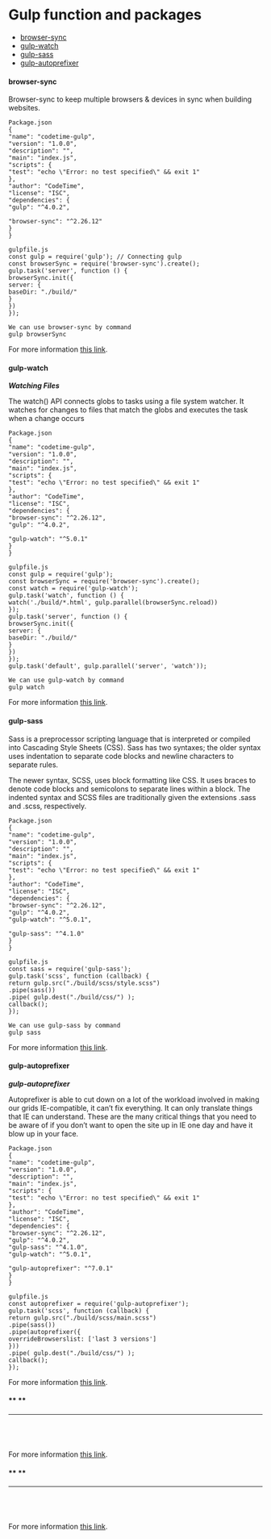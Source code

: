 # Gulp function and packages

- [browser-sync](#browser-sync)
- [gulp-watch](#gulp-watch)
- [gulp-sass](#gulp-sass)
- [gulp-autoprefixer](#gulp-autoprefixer)


#### **browser-sync**

Browser-sync to keep multiple browsers & devices in sync when building websites.
```
Package.json
{
"name": "codetime-gulp",
"version": "1.0.0",
"description": "",
"main": "index.js",
"scripts": {
"test": "echo \"Error: no test specified\" && exit 1"
},
"author": "CodeTime",
"license": "ISC",
"dependencies": {
"gulp": "^4.0.2",

"browser-sync": "^2.26.12"
}
}
```
```
gulpfile.js
const gulp = require('gulp'); // Connecting gulp
const browserSync = require('browser-sync').create();
gulp.task('server', function () {
browserSync.init({
server: {
baseDir: "./build/"
}
})
});
```
```
We can use browser-sync by command
gulp browserSync
```

For more information [this link](https://www.npmjs.com/package/browser-sync).






#### **gulp-watch**

***Watching Files***

The watch() API connects globs to tasks using a file system watcher. It watches for changes to files that match the globs and executes the task when a change occurs

```
Package.json
{
"name": "codetime-gulp",
"version": "1.0.0",
"description": "",
"main": "index.js",
"scripts": {
"test": "echo \"Error: no test specified\" && exit 1"
},
"author": "CodeTime",
"license": "ISC",
"dependencies": {
"browser-sync": "^2.26.12",
"gulp": "^4.0.2",

"gulp-watch": "^5.0.1"
}
}
```

```
gulpfile.js
const gulp = require('gulp');
const browserSync = require('browser-sync').create();
const watch = require('gulp-watch');
gulp.task('watch', function () {
watch('./build/*.html', gulp.parallel(browserSync.reload))
});
gulp.task('server', function () {
browserSync.init({
server: {
baseDir: "./build/"
}
})
});
gulp.task('default', gulp.parallel('server', 'watch'));
```
```
We can use gulp-watch by command
gulp watch
```

For more information [this link](https://www.npmjs.com/package/gulp-watch).

#### **gulp-sass**


Sass is a preprocessor scripting language that is interpreted or compiled into Cascading Style Sheets (CSS). Sass has two syntaxes; the older syntax uses indentation to separate code blocks and newline characters to separate rules.

The newer syntax, SCSS, uses block formatting like CSS. It uses braces to denote code blocks and semicolons to separate lines within a block. The indented syntax and SCSS files are traditionally given the extensions .sass and .scss, respectively.

```
Package.json
{
"name": "codetime-gulp",
"version": "1.0.0",
"description": "",
"main": "index.js",
"scripts": {
"test": "echo \"Error: no test specified\" && exit 1"
},
"author": "CodeTime",
"license": "ISC",
"dependencies": {
"browser-sync": "^2.26.12",
"gulp": "^4.0.2",
"gulp-watch": "^5.0.1",

"gulp-sass": "^4.1.0"
}
}
```

```
gulpfile.js
const sass = require('gulp-sass');
gulp.task('scss', function (callback) {
return gulp.src("./build/scss/style.scss")
.pipe(sass())
.pipe( gulp.dest("./build/css/") );
callback();
});
```
```
We can use gulp-sass by command
gulp sass
```

For more information [this link](https://www.npmjs.com/package/gulp-sass).


#### **gulp-autoprefixer**

***gulp-autoprefixer***

Autoprefixer is able to cut down on a lot of the workload involved in making our grids IE-compatible, it can’t fix everything. It can only translate things that IE can understand. These are the many critical things that you need to be aware of if you don’t want to open the site up in IE one day and have it blow up in your face.

```
Package.json
{
"name": "codetime-gulp",
"version": "1.0.0",
"description": "",
"main": "index.js",
"scripts": {
"test": "echo \"Error: no test specified\" && exit 1"
},
"author": "CodeTime",
"license": "ISC",
"dependencies": {
"browser-sync": "^2.26.12",
"gulp": "^4.0.2",
"gulp-sass": "^4.1.0",
"gulp-watch": "^5.0.1",

"gulp-autoprefixer": "^7.0.1"
}
}
```

```
gulpfile.js
const autoprefixer = require('gulp-autoprefixer');
gulp.task('scss', function (callback) {
return gulp.src("./build/scss/main.scss")
.pipe(sass())
.pipe(autoprefixer({
overrideBrowserslist: ['last 3 versions']
}))
.pipe( gulp.dest("./build/css/") );
callback();
});
```


For more information [this link](https://www.npmjs.com/search?q=gulp-autoprefixer).

#### ** **

*** ***

 

```
 

```

```
 
```


For more information [this link]( ).


#### ** **

*** ***

 

```
 

```

```
 
```


For more information [this link]( ).
